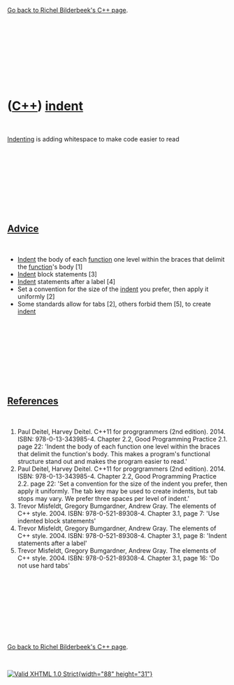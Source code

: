 

[Go back to Richel Bilderbeek's C++ page](Cpp.htm).

 

 

 

 

 

([C++](Cpp.htm)) [indent](CppIndent.htm)
========================================

 

[Indenting](CppIndent.htm) is adding whitespace to make code easier to
read

 

 

 

 

 

[Advice](CppAdvice.htm)
-----------------------

 

-   [Indent](CppIndent.htm) the body of each [function](CppFunction.htm)
    one level within the braces that delimit the
    [function](CppFunction.htm)'s body \[1\]
-   [Indent](CppIndent.htm) block statements \[3\]
-   [Indent](CppIndent.htm) statements after a label \[4\]
-   Set a convention for the size of the [indent](CppIndent.htm) you
    prefer, then apply it uniformly \[2\]
-   Some standards allow for tabs \[2\], others forbid them \[5\], to
    create [indent](CppIndent.htm)

 

 

 

 

 

[References](CppReference.htm)
------------------------------

 

1.  Paul Deitel, Harvey Deitel. C++11 for progrgrammers (2nd edition).
    2014. ISBN: 978-0-13-343985-4. Chapter 2.2, Good Programming
    Practice 2.1. page 22: 'Indent the body of each function one level
    within the braces that delimit the function's body. This makes a
    program's functional structure stand out and makes the program
    easier to read.'
2.  Paul Deitel, Harvey Deitel. C++11 for progrgrammers (2nd edition).
    2014. ISBN: 978-0-13-343985-4. Chapter 2.2, Good Programming
    Practice 2.2. page 22: 'Set a convention for the size of the indent
    you prefer, then apply it uniformly. The tab key may be used to
    create indents, but tab stops may vary. We prefer three spaces per
    level of indent.'
3.  Trevor Misfeldt, Gregory Bumgardner, Andrew Gray. The elements of
    C++ style. 2004. ISBN: 978-0-521-89308-4. Chapter 3.1, page 7: 'Use
    indented block statements'
4.  Trevor Misfeldt, Gregory Bumgardner, Andrew Gray. The elements of
    C++ style. 2004. ISBN: 978-0-521-89308-4. Chapter 3.1, page 8:
    'Indent statements after a label'
5.  Trevor Misfeldt, Gregory Bumgardner, Andrew Gray. The elements of
    C++ style. 2004. ISBN: 978-0-521-89308-4. Chapter 3.1, page 16: 'Do
    not use hard tabs'

 

 

 

 

 

[Go back to Richel Bilderbeek's C++ page](Cpp.htm).



 

[![Valid XHTML 1.0 Strict](valid-xhtml10.png){width="88"
height="31"}](http://validator.w3.org/check?uri=referer)
